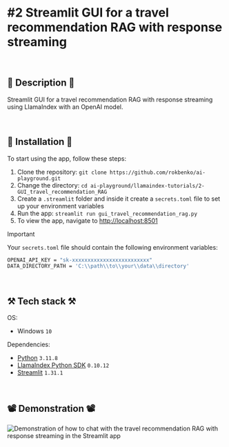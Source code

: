 # #2 Streamlit GUI for a travel recommendation RAG with response streaming

<br>

## 📖 Description 📖

Streamlit GUI for a travel recommendation RAG with response streaming using LlamaIndex with an OpenAI model.

<br>

## 🚀 Installation 🚀

To start using the app, follow these steps:

1. Clone the repository: `git clone https://github.com/rokbenko/ai-playground.git`
2. Change the directory: `cd ai-playground/llamaindex-tutorials/2-GUI_travel_recommendation_RAG`
3. Create a `.streamlit` folder and inside it create a `secrets.toml` file to set up your environment variables
4. Run the app: `streamlit run gui_travel_recommendation_rag.py`
5. To view the app, navigate to [http://localhost:8501](http://localhost:8501)

> [!IMPORTANT]
> Your `secrets.toml` file should contain the following environment variables:
>
> ```bash
> OPENAI_API_KEY = "sk-xxxxxxxxxxxxxxxxxxxxxxxxx"
> DATA_DIRECTORY_PATH = 'C:\\path\\to\\your\\data\\directory'
> ```

<br>

## ⚒️ Tech stack ⚒️

OS:

- Windows `10`

Dependencies:

- [Python](https://www.python.org/) `3.11.8`
- [LlamaIndex Python SDK](https://pypi.org/project/llama-index/) `0.10.12`
- [Streamlit](https://pypi.org/project/streamlit/) `1.31.1`

<br>

## 📽️ Demonstration 📽️

![Demonstration of how to chat with the travel recommendation RAG with response streaming in the Streamlit app](https://github.com/rokbenko/ai-playground/blob/main/llamaindex-tutorials/2-GUI_travel_recommendation_RAG/screenshot.gif)

